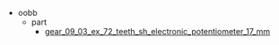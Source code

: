 * oobb
  * part
    * [gear_09_03_ex_72_teeth_sh_electronic_potentiometer_17_mm](oobb/part/gear_09_03_ex_72_teeth_sh_electronic_potentiometer_17_mm)
